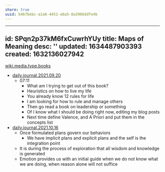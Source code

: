 ```yaml
---
share: true
uuid: b4b7bebc-a1a6-4451-a6a5-8a3966ddfe4b
---
```

---
id: SPqn2p37kM6fxCuwrhYUy
title: Maps of Meaning
desc: ''
updated: 1634487903393
created: 1632136027942
---


[wiki.media.type.books](/a3a80e28-c537-4091-a06f-3d20f44ec6a2)

* [daily.journal.2021.09.20](/undefined)
  * 07:11
    * What am I trying to get out of this book?
    * Heuristics on how to live my life
    * You already know 12 rules for life
    * I am looking for how to rule and manage others
    * Then go read a book on leadership or something
    * Of I know what I should be doing right now, editing my blog posts
    * Next time define Valence, and A Priori and put them in the concepts list
* [daily.journal.2021.10.16](/undefined)
  * Once formulated plans govern our behaviors
    * We have implicit plans and explicit plans and the self is the integration point
  * It is during the process of exploration that all wisdom and knowledge is generated
  * Emotion provides us with an initial guide when we do not know what we are doing, when reason alone will not suffice 
